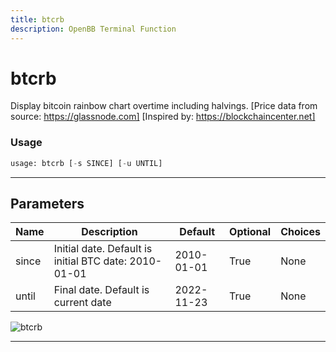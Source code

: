 ```yaml
---
title: btcrb
description: OpenBB Terminal Function
---
```


# btcrb

Display bitcoin rainbow chart overtime including halvings. [Price data from source: https://glassnode.com] [Inspired by: https://blockchaincenter.net]

### Usage

```python
usage: btcrb [-s SINCE] [-u UNTIL]
```

---

## Parameters

| Name | Description | Default | Optional | Choices |
| ---- | ----------- | ------- | -------- | ------- |
| since | Initial date. Default is initial BTC date: 2010-01-01 | 2010-01-01 | True | None |
| until | Final date. Default is current date | 2022-11-23 | True | None |
![btcrb](https://user-images.githubusercontent.com/46355364/154068553-f40e8a63-dd69-4508-a0f1-d91cfd5e6e9b.png)

---

